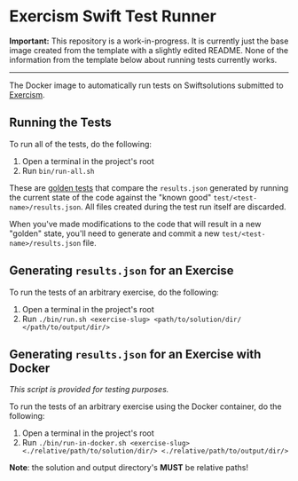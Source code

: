 # Exercism Swift Test Runner

**Important:** This repository is a work-in-progress. It is currently just the base image created from the template with a slightly edited README. None of the information from the template below about running tests currently works.

-----

The Docker image to automatically run tests on Swiftsolutions submitted to [Exercism].

## Running the Tests

To run all of the tests, do the following:

1. Open a terminal in the project's root
2. Run `bin/run-all.sh`

These are [golden tests][golden] that compare the `results.json` generated by running the current state of the code against the "known good" `test/<test-name>/results.json`. All files created during the test run itself are discarded.

When you've made modifications to the code that will result in a new "golden" state, you'll need to generate and commit a new `test/<test-name>/results.json` file.

## Generating `results.json` for an Exercise

To run the tests of an arbitrary exercise, do the following:

1. Open a terminal in the project's root
2. Run `./bin/run.sh <exercise-slug> <path/to/solution/dir/ </path/to/output/dir/>`

## Generating `results.json` for an Exercise with Docker

_This script is provided for testing purposes._

To run the tests of an arbitrary exercise using the Docker container, do the following:

1. Open a terminal in the project's root
2. Run `./bin/run-in-docker.sh <exercise-slug> <./relative/path/to/solution/dir/> <./relative/path/to/output/dir/>`

**Note**: the solution and output directory's **MUST** be relative paths!

[golden]: https://ro-che.info/articles/2017-12-04-golden-tests
[exercism]: https://exercism.io
